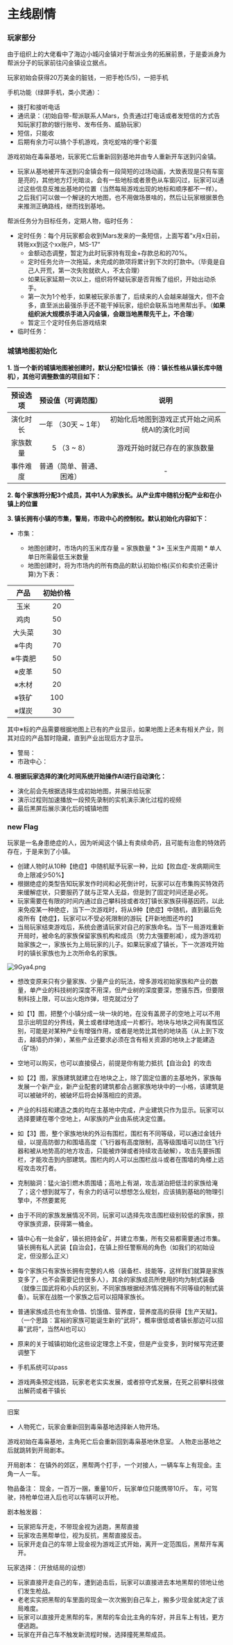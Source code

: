 # 主线剧情

### 玩家部分

由于组织上的大佬看中了海边小城闪金镇对于帮派业务的拓展前景，于是委派身为帮派分子的玩家前往闪金镇设立据点。

玩家初始会获得20万美金的脏钱，一把手枪(5/5)，一把手机

   手机功能（绿屏手机，类小灵通）：

- 拨打和接听电话
- 通讯录：（初始自带-帮派联系人Mars，负责通过打电话或者发短信的方式告知玩家打款的银行账号、发布任务、威胁玩家）
- 短信，只能收
- 后期有余力可以搞个手机游戏，贪吃蛇啥的埋个彩蛋

游戏初始在毒枭基地，玩家死亡后重新回到基地并由专人重新开车送到闪金镇。

- 玩家从基地被开车送到闪金镇会有一段简短的过场动画，大致表现是只有车窗是亮的，其他地方灯光暗淡，会有一些地标或者景色从车窗闪过，玩家可以通过这些信息反推出基地的位置（当然每局游戏出现的地标和顺序都不一样）。之后我们可以做一个解谜的大地图，也不用做场景啥的，然后让玩家根据景色来推测正确路线，继而找到基地。

帮派任务分为目标任务，定期人物，临时任务：

- 定时任务：每个月玩家都会收到Mars发来的一条短信，上面写着”x月x日前，转账xx到这个xx账户，MS-17“
    - 金额动态调整，暂定为此时玩家持有现金+存款总和的70%。
    - 定时任务允许一次拖延，未完成的款项将累计到下次的打款中。（毕竟是自己人开荒，第一次失败就砍人，不太合理）
    - 如果玩家延期一次以上，组织将怀疑玩家是否背叛了组织，开始出动杀手。
    - 第一次为1个枪手，如果被玩家杀害了，后续来的人会越来越强大，但不会多，直至派出最强杀手还不能干掉玩家，组织会联系当地黑帮出手。（**如果组织派大规模杀手进入闪金镇，会跟当地黑帮先干上，不合理**）
    - 暂定三个定时任务后游戏结束
- 临时任务：



### 城镇地图初始化

**1. 当一个新的城镇地图被创建时，默认分配1位镇长（待：镇长性格从镇长库中随机），其他可调整数值的项目如下：**

| 预设选项 |    预设值（可调范围）    |                      说明                      |
| :------: | :----------------------: | :--------------------------------------------: |
| 演化时长 |   一年 （30天 ~ 1年）    | 初始化后地图到游戏正式开始之间系统AI的演化时间 |
| 家族数量 |       5 （3 ~ 8）        |          游戏开始时就已存在的家族数量          |
| 事件难度 | 普通（简单、普通、困难） |                       -                        |

**2. 每个家族将分配3个成员，其中1人为家族长。从产业库中随机分配产业和在小镇上的位置**

**3. 镇长拥有小镇的市集，警局，市政中心的控制权。默认初始化内容如下：**

- 市集：

  - 地图创建时，市场内的玉米库存量 = 家族数量 * 3* 玉米生产周期 * 单人单日所需最低玉米数量
  - 地图创建时，将为市场内的所有商品的默认初始价格(买价和卖价还需计算)为下表：

|  产品   | 初始价格 |
| :-----: | :------: |
|  玉米   |    20    |
|  鸡肉   |    50    |
| 大头菜  |    30    |
|  ※牛肉  |    70    |
| ※牛粪肥 |    50    |
|  ※皮革  |    50    |
|  ※木材  |    20    |
|  ※铁矿  |   100    |
|  ※煤炭  |    30    |

其中※标的产品需要根据地图上已有的产业显示，如果地图上还未有相关产业，则其对应的产品暂时隐藏，直到产业出现后方才显示。

- 警局：
- 市政中心：

**4. 根据玩家选择的演化时间系统开始操作AI进行自动演化：**

- 演化前会先根据选择生成初始地图，并展示给玩家
- 演示过程则加速播放一段预先录制的实机演示演化过程的视频
- 最后黑屏后展示演化后的城镇地图







### new Flag

玩家是一名身患绝症的人，因为听闻这个镇上有卖续命药，且可能有治愈的特效药存在，于是来到了小镇。

- 创建人物时从10种【绝症】中随机赋予玩家一种，比如【败血症-发病期间生命上限减少50%】
- 根据绝症的类型告知玩家发作时间和必死倒计时，玩家可以在市集购买特效药来缓解症状，只要服药了就与正常人无益，但是到了固定时间还是必死。
- 玩家需要在有限的时间内通过自己攀科技或者攻打镇长家族获得基因药，以此来免疫某一种绝症，当下一次游戏时，将从9种【绝症】中随机，直到最后免疫所有【绝症】，玩家可以不受必死限制的游玩【开新地图还咋的】
- 当局玩家结束游戏后，系统会邀请玩家对自己的家族命名。当下一局游戏重新开局时，被命名的家族保留家族机构和成员（势力太强要削减），成为游戏初始家族之一，家族长为上局玩家的儿子。如果玩家成了镇长，下一次游戏开始时的镇长家族也为上次所命名的家族。



![9Gya4.png](https://wx2.sbimg.cn/2020/09/08/9Gya4.png)

- 想改变原来只有少量家族、少量产业的玩法，增多游戏初始家族和产业的数量，单产业的科技树的深度不用深，但产业树的深度要深，憋骚东西，但要限制科技上限，可以出火炮炸弹，坦克就过分了
- 如【1】图，把整个小镇分成一块一块的地，在没有盖房子的空地上可以不用显示出明显的分界线，黄土或者绿地连成一片都行。地块与地块之间有属性区别，可能是对某种产业有增强作用，或者是地势比其他的地块高（从上到下攻击，越墙扔炸弹），某些产业还要求必须在含有相关资源的地块上才能建造（矿场）
- 空地可以购买，也可以直接侵占，前提是你有能力抵抗【自治会】的攻击
- 如【2】图，家族建筑就建立在地块之上，除了固定位置的主基地外，家族每发展一个新产业，新产业配套的建筑都会占据家族地块中的一小格，该建筑是可以被破坏的，被破坏后将会掉落相应的资源。
- 产业的科技和建造之类的均在主基地中完成，产业建筑只作为显示。玩家可以选择要建在哪个空地上，AI家族的产业由系统决定位置。
- 如【3】图，整个家族地块的外沿有围栏，围栏有不同等级，可以通过金钱升级，以提高防御力和围墙高度（飞行器有高度限制，高等级围墙可以防住飞行器和被从地势高的地方攻击，只能被炸弹或者持续攻击破解），攻击先要拆围栏，才能攻击到内部建筑。围栏内的人可以出围栏战斗或者在围墙的角楼上远程攻击攻打者。
- 克制脑洞：猛火油引燃木质围墙；高地上有湖，攻击湖泊把低洼的家族给淹了；这个想到就写了，有余力的话可以想想怎么规划，应该搞到基础的物理引擎中，不然要累死
- 由于不同的家族发展情况不同，玩家可以选择先攻击围栏级别较低的家族，掠夺家族资源，获得第一桶金。
- 镇中心有一处金矿，镇长把持金矿，并建立市集，所有交易都需要通过市集。镇长拥有私人武装【自治会】，在镇上担任警察局的角色（如我们的初始设定，但没那么正义）
- 每个家族只有家族长拥有完整的人格（装备栏、技能等，这样我们就算是家族变多了，也不会需要记住很多人），其余的家族成员所使用的均为制式装备（就像三国武将和小兵的区别，不同家族根据经济情况拥有不同等级的制式装备）。玩家在战胜一个家族之后可以招降家族长。
- 普通家族成员也有生命值、饥饿值、营养度，营养度高的获得【生产天赋】。（一个思路：富裕的家族可能诞生新的”武将“，概率很低或者镇长那边可以招募”武将“，当然AI也可以）



- 原来的关于城镇初始化这些设定理念上不变，但是产业变多，到时候写完还要调整下
- 手机系统可以pass
- 游戏两条预定线路，玩家老老实实发展，或者掠夺式发展，在死之前攀科技做出解药或者干镇长



---



旧案



- 人物死亡，玩家会重新回到毒枭基地选择新人物开场。

游戏初始在毒枭基地，主角死亡后会重新回到毒枭基地休息室。
人物走出基地之后就跳转到开局剧本。

开局剧本：
在镇外的郊区，黑帮两个打手，一个对接人，一辆车车上有现金。主角一人一车。

物品备注：
现金，一百万一捆，重量10斤，玩家单位只能携带10斤。
车，可驾驶，持枪单位进入后也可以车辆可以开枪。

剧本触发器：

- 玩家把车开走，不带现金视为逃跑，黑帮直接
- 玩家攻击黑帮单位，视为反抗，黑帮直接反击。
- 玩家开走自己的车带上现金视为游戏正式开始，离开一定范围后，黑帮开车离开。

玩家选择：（开放结局的设想）

- 玩家直接开走自己的车，遭到追击后，玩家可以直接进去本地黑帮的领地让他们发生枪战。
- 老老实实把黑帮的车里面的现金一次次搬到自己车上，搬多少现金就决定了该局难度。
- 玩家可以直接开走黑帮的车，黑帮的车会比主角的车好，并且车上有钱，更方便逃跑。
- 玩家在开自己车不触发新流程时候，选择撞死黑帮成员。